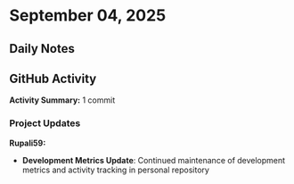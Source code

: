 # September 04, 2025

## Daily Notes

## GitHub Activity

**Activity Summary:** 1 commit

### Project Updates

**Rupali59:**
- **Development Metrics Update**: Continued maintenance of development metrics and activity tracking in personal repository
